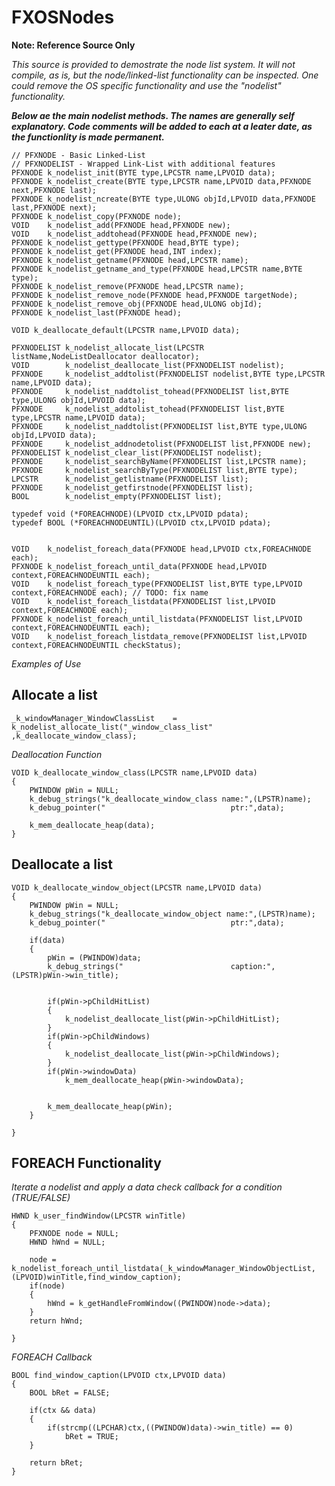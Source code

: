 # FXOSNodes

**Note: Reference Source Only**

*This source is provided to demostrate the node list system.  It will not compile, as is, but the node/linked-list functionality can be inspected.  One could remove the OS specific functionality and use the "nodelist" functionality.*


***Below ae the main nodelist methods.  The names are generally self explanatory.  Code comments will be added to each at a leater date, as the functionlity is made permanent.*** 

```
// PFXNODE - Basic Linked-List 
// PFXNODELIST - Wrapped Link-List with additional features
PFXNODE k_nodelist_init(BYTE type,LPCSTR name,LPVOID data);
PFXNODE k_nodelist_create(BYTE type,LPCSTR name,LPVOID data,PFXNODE next,PFXNODE last);
PFXNODE k_nodelist_ncreate(BYTE type,ULONG objId,LPVOID data,PFXNODE last,PFXNODE next);
PFXNODE k_nodelist_copy(PFXNODE node);
VOID    k_nodelist_add(PFXNODE head,PFXNODE new);
VOID 	k_nodelist_addtohead(PFXNODE head,PFXNODE new);
PFXNODE k_nodelist_gettype(PFXNODE head,BYTE type);
PFXNODE k_nodelist_get(PFXNODE head,INT index);
PFXNODE k_nodelist_getname(PFXNODE head,LPCSTR name);
PFXNODE k_nodelist_getname_and_type(PFXNODE head,LPCSTR name,BYTE type);
PFXNODE k_nodelist_remove(PFXNODE head,LPCSTR name);
PFXNODE k_nodelist_remove_node(PFXNODE head,PFXNODE targetNode);
PFXNODE k_nodelist_remove_obj(PFXNODE head,ULONG objId);
PFXNODE	k_nodelist_last(PFXNODE head);

VOID k_deallocate_default(LPCSTR name,LPVOID data);

PFXNODELIST k_nodelist_allocate_list(LPCSTR listName,NodeListDeallocator deallocator);
VOID		k_nodelist_deallocate_list(PFXNODELIST nodelist);
PFXNODE		k_nodelist_addtolist(PFXNODELIST nodelist,BYTE type,LPCSTR name,LPVOID data);
PFXNODE 	k_nodelist_naddtolist_tohead(PFXNODELIST list,BYTE type,ULONG objId,LPVOID data);
PFXNODE 	k_nodelist_addtolist_tohead(PFXNODELIST list,BYTE type,LPCSTR name,LPVOID data);
PFXNODE 	k_nodelist_naddtolist(PFXNODELIST list,BYTE type,ULONG objId,LPVOID data);
PFXNODE 	k_nodelist_addnodetolist(PFXNODELIST list,PFXNODE new);
PFXNODELIST	k_nodelist_clear_list(PFXNODELIST nodelist);
PFXNODE		k_nodelist_searchByName(PFXNODELIST list,LPCSTR name);
PFXNODE		k_nodelist_searchByType(PFXNODELIST list,BYTE type);
LPCSTR		k_nodelist_getlistname(PFXNODELIST list);
PFXNODE		k_nodelist_getfirstnode(PFXNODELIST list);
BOOL		k_nodelist_empty(PFXNODELIST list);

typedef void (*FOREACHNODE)(LPVOID ctx,LPVOID pdata);
typedef BOOL (*FOREACHNODEUNTIL)(LPVOID ctx,LPVOID pdata);


VOID    k_nodelist_foreach_data(PFXNODE head,LPVOID ctx,FOREACHNODE each);
PFXNODE k_nodelist_foreach_until_data(PFXNODE head,LPVOID context,FOREACHNODEUNTIL each);
VOID    k_nodelist_foreach_type(PFXNODELIST list,BYTE type,LPVOID context,FOREACHNODE each); // TODO: fix name
VOID    k_nodelist_foreach_listdata(PFXNODELIST list,LPVOID context,FOREACHNODE each);
PFXNODE k_nodelist_foreach_until_listdata(PFXNODELIST list,LPVOID context,FOREACHNODEUNTIL each);
VOID 	k_nodelist_foreach_listdata_remove(PFXNODELIST list,LPVOID context,FOREACHNODEUNTIL checkStatus);

```

*Examples of Use*

## Allocate a list
```
_k_windowManager_WindowClassList 	= k_nodelist_allocate_list("_window_class_list" ,k_deallocate_window_class);
```

*Deallocation Function*
```
VOID k_deallocate_window_class(LPCSTR name,LPVOID data)
{
	PWINDOW pWin = NULL;
	k_debug_strings("k_deallocate_window_class name:",(LPSTR)name);
	k_debug_pointer("                            ptr:",data);

	k_mem_deallocate_heap(data);
}
```

## Deallocate a list
```
VOID k_deallocate_window_object(LPCSTR name,LPVOID data)
{
	PWINDOW pWin = NULL;
	k_debug_strings("k_deallocate_window_object name:",(LPSTR)name);
	k_debug_pointer("                            ptr:",data);

	if(data)
	{
		pWin = (PWINDOW)data;
		k_debug_strings("                        caption:",(LPSTR)pWin->win_title);


		if(pWin->pChildHitList)
		{
			k_nodelist_deallocate_list(pWin->pChildHitList);
		}
		if(pWin->pChildWindows)
		{
			k_nodelist_deallocate_list(pWin->pChildWindows);
		}
		if(pWin->windowData)
			k_mem_deallocate_heap(pWin->windowData);


		k_mem_deallocate_heap(pWin);
	}

}
```

## FOREACH Functionality
*Iterate a nodelist and apply a data check callback for a condition (TRUE/FALSE)*
```
HWND k_user_findWindow(LPCSTR winTitle)
{
	PFXNODE node = NULL;
	HWND hWnd = NULL;

	node = k_nodelist_foreach_until_listdata(_k_windowManager_WindowObjectList,(LPVOID)winTitle,find_window_caption);
	if(node)
	{
		hWnd = k_getHandleFromWindow((PWINDOW)node->data);
	}
	return hWnd;

}
```

*FOREACH Callback*
```
BOOL find_window_caption(LPVOID ctx,LPVOID data)
{
	BOOL bRet = FALSE;

	if(ctx && data)
	{
		if(strcmp((LPCHAR)ctx,((PWINDOW)data)->win_title) == 0)
			bRet = TRUE;
	}

	return bRet;
}
```
